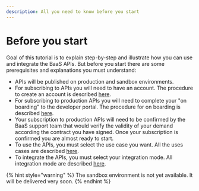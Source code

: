 ```yaml
---
description: All you need to know before you start
---
```


# Before you start

Goal of this tutorial is to explain step-by-step and illustrate how you can use and integrate the BaaS APIs. But before you start there are some prerequisites and explanations you must understand:

* APIs will be published on production and sandbox environments.
* For subscribing to APIs you will need to have an account. The procedure to create an account is described [here](developers-docs/before-you-start/account-creation.md).
* For subscribing to production APIs you will need to complete your "on boarding" to the developer portal. The procedure for on boarding is described [here](developers-docs/before-you-start/developer-portal-onbaording.md).
* Your subscription to production APIs will need to be confirmed by the BaaS support team that would verify the validity of your demand according the contract you have signed. Once your subscription is confirmed you are almost ready to start.
* To use the APIs, you must select the use case you want. All the uses cases are described [here](broken-reference).
* To integrate the APIs, you must select your integration mode. All integration mode are described [here](broken-reference).   &#x20;

{% hint style="warning" %}
The sandbox environment is not yet available. It will be delivered very soon.
{% endhint %}

